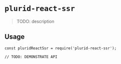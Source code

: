 # `plurid-react-ssr`

> TODO: description

## Usage

```
const pluridReactSsr = require('plurid-react-ssr');

// TODO: DEMONSTRATE API
```
